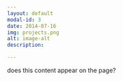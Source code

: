 ```yaml
---
layout: default
modal-id: 3
date: 2014-07-16
img: projects.png
alt: image-alt
description: 

---
```


does this content appear on the page?
